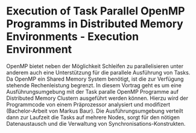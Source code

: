 # Execution of Task Parallel OpenMP Programms in Distributed Memory Environments - Execution Environment

OpenMP bietet neben der Möglichkeit Schleifen zu parallelisieren unter anderem auch eine Unterstützung für die parallele Ausführung von Tasks.
Da OpenMP ein Shared Memory System benötigt, ist die zur Verfügung stehende Rechenleistung begrenzt.
In diesem Vortrag geht es um eine Ausführungsumgebung mit der Task paralle OpenMP Programme auf Distributed Memory Clustern ausgeführt werden können.
Hierzu wird der Programmcode von einem Präprozessor analysiert und modifizert (Bachelor-Arbeit von Markus Baur).
Die Ausführungsumgebung verteilt dann zur Laufzeit die Tasks auf mehrere Nodes, sorgt für den nötigen Datenaustausch und die Verwaltung von Synchronisations-Konstrukten.
